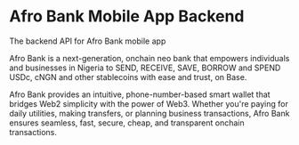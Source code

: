 # Afro Bank Mobile App Backend
The backend API for Afro Bank mobile app

Afro Bank is a next-generation, onchain neo bank that empowers individuals and businesses in Nigeria to SEND, RECEIVE, SAVE, BORROW and SPEND USDc, cNGN and other stablecoins with ease and trust, on Base.

Afro Bank provides an intuitive, phone-number-based smart wallet that bridges Web2 simplicity with the power of Web3. Whether you're paying for daily utilities, making transfers, or planning business transactions, Afro Bank ensures seamless, fast, secure, cheap, and transparent onchain transactions.
